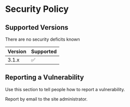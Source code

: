 # Security Policy

## Supported Versions

There are no security deficits known

| Version | Supported          |
| ------- | ------------------ |
| 3.1.x   | :white_check_mark: |

## Reporting a Vulnerability

Use this section to tell people how to report a vulnerability.

Report by email to the site administrator.
